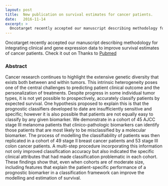 ```yaml
---
layout: post
title:  New publication on survival estimates for cancer patients.
date:   2016-11-14
excerpt: >
  Oncotarget recently accepted our manuscript describing methodology for integrating clinical and gene expression data to improve survival estimates of cancer patients. 
---
```


Oncotarget recently accepted our manuscript describing methodology for integrating clinical and gene expression data to improve survival estimates of cancer patients. Check it out on Thanks to <a href="https://www.ncbi.nlm.nih.gov/pubmed/27833072" target="_blank">Pubmed</a> 


### Abstract

Cancer research continues to highlight the extensive genetic diversity that exists both between and within tumors. This intrinsic heterogeneity poses one of the central challenges to predicting patient clinical outcome and the personalization of treatments. Despite progress in some individual tumor types, it is not yet possible to prospectively, accurately classify patients by expected survival. One hypothesis proposed to explain this is that the prognostic classifiers developed to date are insufficiently sensitive and specific; however it is also possible that patients are not equally easy to classify by any given biomarker. We demonstrate in a cohort of 45 AJCC stage III melanoma patients that clinico-pathologic biomarkers can identify those patients that are most likely to be misclassified by a molecular biomarker. The process of modelling the classifiability of patients was then replicated in a cohort of 49 stage II breast cancer patients and 53 stage III colon cancer patients. A multi-step procedure incorporating this information not only improved classification accuracy but also indicated the specific clinical attributes that had made classification problematic in each cohort. These findings show that, even when cohorts are of moderate size, including features that explain the patient-specific performance of a prognostic biomarker in a classification framework can improve the modelling and estimation of survival.

